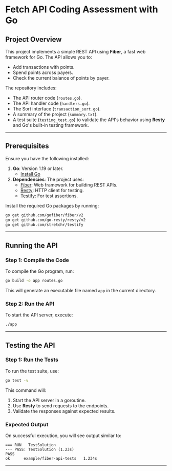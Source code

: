 # Fetch API Coding Assessment with Go

## Project Overview
This project implements a simple REST API using **Fiber**, a fast web framework for Go. The API allows you to:
- Add transactions with points.
- Spend points across payers.
- Check the current balance of points by payer.

The repository includes:
- The API router code (`routes.go`).
- The API handler code (`handlers.go`).
- The Sort interface (`transaction_sort.go`).
- A summary of the project (`summary.txt`).
- A test suite (`testing_test.go`) to validate the API's behavior using **Resty** and Go's built-in testing framework.

---

## Prerequisites
Ensure you have the following installed:
1. **Go**: Version 1.19 or later.
   - [Install Go](https://golang.org/doc/install)
2. **Dependencies**: The project uses:
   - [Fiber](https://github.com/gofiber/fiber): Web framework for building REST APIs.
   - [Resty](https://github.com/go-resty/resty): HTTP client for testing.
   - [Testify](https://github.com/stretchr/testify): For test assertions.

Install the required Go packages by running:
```bash
go get github.com/gofiber/fiber/v2
go get github.com/go-resty/resty/v2
go get github.com/stretchr/testify
```

---

## Running the API

### Step 1: Compile the Code
To compile the Go program, run:
```bash
go build -o app routes.go
```

This will generate an executable file named `app` in the current directory.

### Step 2: Run the API
To start the API server, execute:
```bash
./app
```

---

## Testing the API

### Step 1: Run the Tests
To run the test suite, use:
```bash
go test -v
```

This command will:
1. Start the API server in a goroutine.
2. Use **Resty** to send requests to the endpoints.
3. Validate the responses against expected results.

### Expected Output
On successful execution, you will see output similar to:
```plaintext
=== RUN   TestSolution
--- PASS: TestSolution (1.23s)
PASS
ok      example/fiber-api-tests   1.234s
```

---
